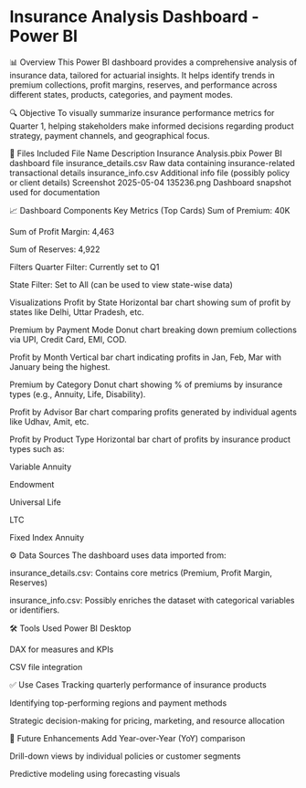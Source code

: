 # Insurance Analysis Dashboard - Power BI

📊 Overview
This Power BI dashboard provides a comprehensive analysis of insurance data, tailored for actuarial insights. It helps identify trends in premium collections, profit margins, reserves, and performance across different states, products, categories, and payment modes.

🔍 Objective
To visually summarize insurance performance metrics for Quarter 1, helping stakeholders make informed decisions regarding product strategy, payment channels, and geographical focus.

📂 Files Included
File Name	Description
Insurance Analysis.pbix	Power BI dashboard file
insurance_details.csv	Raw data containing insurance-related transactional details
insurance_info.csv	Additional info file (possibly policy or client details)
Screenshot 2025-05-04 135236.png	Dashboard snapshot used for documentation

📈 Dashboard Components
Key Metrics (Top Cards)
Sum of Premium: 40K

Sum of Profit Margin: 4,463

Sum of Reserves: 4,922

Filters
Quarter Filter: Currently set to Q1

State Filter: Set to All (can be used to view state-wise data)

Visualizations
Profit by State
Horizontal bar chart showing sum of profit by states like Delhi, Uttar Pradesh, etc.

Premium by Payment Mode
Donut chart breaking down premium collections via UPI, Credit Card, EMI, COD.

Profit by Month
Vertical bar chart indicating profits in Jan, Feb, Mar with January being the highest.

Premium by Category
Donut chart showing % of premiums by insurance types (e.g., Annuity, Life, Disability).

Profit by Advisor
Bar chart comparing profits generated by individual agents like Udhav, Amit, etc.

Profit by Product Type
Horizontal bar chart of profits by insurance product types such as:

Variable Annuity

Endowment

Universal Life

LTC

Fixed Index Annuity

⚙️ Data Sources
The dashboard uses data imported from:

insurance_details.csv: Contains core metrics (Premium, Profit Margin, Reserves)

insurance_info.csv: Possibly enriches the dataset with categorical variables or identifiers.

🛠️ Tools Used
Power BI Desktop

DAX for measures and KPIs

CSV file integration

✅ Use Cases
Tracking quarterly performance of insurance products

Identifying top-performing regions and payment methods

Strategic decision-making for pricing, marketing, and resource allocation

📌 Future Enhancements
Add Year-over-Year (YoY) comparison

Drill-down views by individual policies or customer segments

Predictive modeling using forecasting visuals
